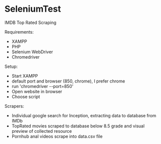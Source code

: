 # SeleniumTest
IMDB Top Rated Scraping

Requirements: 
- XAMPP
- PHP
- Selenium WebDriver
- Chromedriver

Setup:
- Start XAMPP
- default port and browser (850, chrome), I prefer chrome
- run 'chromedriver --port=850'
- Open website in browser
- Choose script

Scrapers:
- Individual google search for Inception, extracting data to database from IMDb
- TopRated movies scraped to database below 8.5 grade and visual preview of collected resource
- Pornhub anal videos scrape into data.csv file

